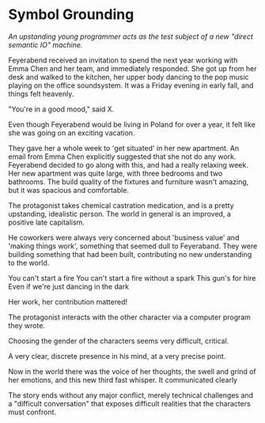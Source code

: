 # Symbol Grounding

*An upstanding young programmer acts as the test subject of a new "direct
semantic IO" machine.*

Feyerabend received an invitation to spend the next year working with Emma Chen
and her team, and immediately responded.  She got up from her desk and walked to
the kitchen, her upper body dancing to the pop music playing on the office
soundsystem.  It was a Friday evening in early fall, and things felt heavenly.

"You're in a good mood," said X.

Even though Feyerabend would be living in Poland for over a year, it felt like
she was going on an exciting vacation.  

They gave her a whole week to 'get situated' in her new apartment.  An email
from Emma Chen explicitly suggested that she not do any work.  Feyerabend
decided to go along with this, and had a really relaxing week.  Her new
apartment was quite large, with three bedrooms and two bathrooms.  The build
quality of the fixtures and furniture wasn't amazing, but it was spacious and
comfortable.

The protagonist takes chemical castration medication, and is a pretty
upstanding, idealistic person.  The world in general is an improved, a positive
late capitalism.  

He coworkers were always very concerned about 'business value' and 'making
things work', something that seemed dull to Feyeraband.  They were building
something that had been built, contributing no new understanding to the world.

You can't start a fire You can't start a fire without a spark This gun's for
hire Even if we're just dancing in the dark

Her work, her contribution mattered! 


The protagonist interacts with the other character via a computer program they
wrote.

Choosing the gender of the characters seems very difficult, critical.

A very clear, discrete presence in his mind, at a very precise point.

Now in the world there was the voice of her thoughts, the swell and grind of her
emotions, and this new third fast whisper.  It communicated clearly

The story ends without any major conflict, merely technical challenges and a
"difficult conversation" that exposes difficult realities that the characters
must confront.
